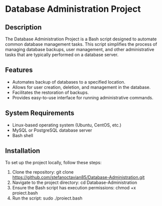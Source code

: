 # Database Administration Project

## Description
The Database Administration Project is a Bash script designed to automate common database management tasks. This script simplifies the process of managing database backups, user management, and other administrative tasks that are typically performed on a database server.

## Features
- Automates backup of databases to a specified location.
- Allows for user creation, deletion, and management in the database.
- Facilitates the restoration of backups.
- Provides easy-to-use interface for running administrative commands.

## System Requirements
- Linux-based operating system (Ubuntu, CentOS, etc.)
- MySQL or PostgreSQL database server
- Bash shell

## Installation
To set up the project locally, follow these steps:

1. Clone the repository:
   git clone https://github.com/stefanoctavian85/Database-Administration.git
2. Navigate to the project directory:
   cd Database-Administration
3. Ensure the Bash script has execution permissions:
    chmod +x proiect.bash
4. Run the script:
   sudo ./proiect.bash


